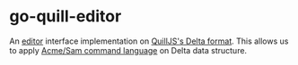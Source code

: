 # go-quill-editor

An [editor](https://github.com/as/edit/blob/ffe7728cab14073685207fef5baa35f19057ec52/addr.go#L11-L19) interface implementation on [QuillJS's Delta format](https://github.com/fmpwizard/go-quilljs-delta). This allows us to apply [Acme/Sam command language](http://doc.cat-v.org/bell_labs/sam_lang_tutorial/sam_tut.pdf) on Delta data structure.
